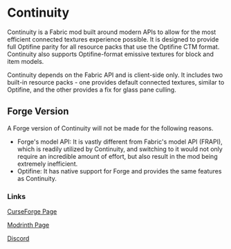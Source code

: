 # Continuity

Continuity is a Fabric mod built around modern APIs to allow for the most efficient connected textures experience possible. It is designed to provide full Optifine parity for all resource packs that use the Optifine CTM format. Continuity also supports Optifine-format emissive textures for block and item models.

Continuity depends on the Fabric API and is client-side only. It includes two built-in resource packs - one provides default connected textures, similar to Optifine, and the other provides a fix for glass pane culling.

## Forge Version

A Forge version of Continuity will not be made for the following reasons.

- Forge's model API: It is vastly different from Fabric's model API (FRAPI), which is readily utilized by Continuity, and switching to it would not only require an incredible amount of effort, but also result in the mod being extremely inefficient.
- Optifine: It has native support for Forge and provides the same features as Continuity.

### Links

[CurseForge Page](https://www.curseforge.com/minecraft/mc-mods/continuity)

[Modrinth Page](https://modrinth.com/mod/continuity)

[Discord](https://discord.gg/7rnTYXu)
